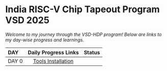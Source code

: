# India RISC-V Chip Tapeout Program VSD 2025

_Welcome to my journey through the VSD-HDP program! Below are links to my day-wise progress and learnings._


| DAY | Daily Progress Links | Status |
| :--- | :-------: |---: |
| DAY 0 | [Tools Installation](url)
